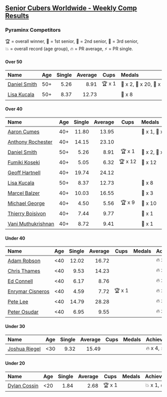 <style>table {white-space: nowrap;}</style>

## [Senior Cubers Worldwide - Weekly Comp Results](/scw-comp/results/)
### Pyraminx Competitors

<span style="white-space: nowrap;">🏆 = overall winner</span>, <span style="white-space: nowrap;">🥇 = 1st senior</span>, <span style="white-space: nowrap;">🥈 = 2nd senior</span>, <span style="white-space: nowrap;">🥉 = 3rd senior</span>, <span style="white-space: nowrap;">💥 = overall record (age group)</span>, <span style="white-space: nowrap;">🔥 = PR average</span>, <span style="white-space: nowrap;">⚡ = PR single</span>.

#### Over 50

| Name | Age | Single | Average | Cups | Medals | Achievements |
| :-- | :--: | --: | --: | :--: | :-- | :-- |
| [Daniel Smith](../../persons/daniel_smith/pyram.md) | 50+ | 5.26 | 8.91 | 🏆 x 1 | 🥇 x 2, 🥈 x 20, 🥉 x 2 | 💥 x 6, 🔥 x 4, ⚡ x 3 |
| [Lisa Kucala](../../persons/lisa_kucala/pyram.md) | 50+ | 8.37 | 12.73 |  | 🥉 x 8 | 🔥 x 3, ⚡ x 2 |

#### Over 40

| Name | Age | Single | Average | Cups | Medals | Achievements |
| :-- | :--: | --: | --: | :--: | :-- | :-- |
| [Aaron Cumes](../../persons/aaron_cumes/pyram.md) | 40+ | 11.80 | 13.95 |  | 🥈 x 1, 🥉 x 5 | 🔥 x 2, ⚡ x 4 |
| [Anthony Rochester](../../persons/anthony_rochester/pyram.md) | 40+ | 14.15 | 23.10 |  |  | 🔥 x 1, ⚡ x 1 |
| [Daniel Smith](../../persons/daniel_smith/pyram.md) | 50+ | 5.26 | 8.91 | 🏆 x 1 | 🥇 x 2, 🥈 x 20, 🥉 x 2 | 💥 x 6, 🔥 x 4, ⚡ x 3 |
| [Fumiki Koseki](../../persons/fumiki_koseki/pyram.md) | 40+ | 5.05 | 6.32 | 🏆 x 12 | 🥇 x 12 | 🔥 x 5, ⚡ x 3 |
| [Geoff Hartnell](../../persons/geoff_hartnell/pyram.md) | 40+ | 19.74 | 24.12 |  |  | 🔥 x 1, ⚡ x 1 |
| [Lisa Kucala](../../persons/lisa_kucala/pyram.md) | 50+ | 8.37 | 12.73 |  | 🥉 x 8 | 🔥 x 3, ⚡ x 2 |
| [Marcel Balzer](../../persons/marcel_balzer/pyram.md) | 40+ | 10.03 | 16.55 |  | 🥉 x 3 | 🔥 x 4, ⚡ x 3 |
| [Michael George](../../persons/michael_george/pyram.md) | 40+ | 4.50 | 5.56 | 🏆 x 9 | 🥇 x 10 | 💥 x 3, 🔥 x 3, ⚡ x 2 |
| [Thierry Boisivon](../../persons/thierry_boisivon/pyram.md) | 40+ | 7.44 | 9.77 |  | 🥈 x 1 | 🔥 x 1, ⚡ x 1 |
| [Vani Muthukrishnan](../../persons/vani_muthukrishnan/pyram.md) | 40+ | 8.72 | 9.41 |  | 🥈 x 1 | 🔥 x 1, ⚡ x 1 |

#### Under 40

| Name | Age | Single | Average | Cups | Medals | Achievements |
| :-- | :--: | --: | --: | :--: | :-- | :-- |
| [Adam Robson](../../persons/adam_robson/pyram.md) | <40 | 12.02 | 16.72 |  |  | 🔥 x 2, ⚡ x 3 |
| [Chris Thames](../../persons/chris_thames/pyram.md) | <40 | 9.53 | 14.23 |  |  | 🔥 x 5, ⚡ x 5 |
| [Ed Connell](../../persons/ed_connell/pyram.md) | <40 | 6.17 | 8.76 |  |  | 🔥 x 7, ⚡ x 7 |
| [Enrymar Cisneros](../../persons/enrymar_cisneros/pyram.md) | <40 | 4.59 | 7.72 | 🏆 x 1 |  | 🔥 x 1, ⚡ x 1 |
| [Pete Lee](../../persons/pete_lee/pyram.md) | <40 | 14.79 | 28.28 |  |  | 🔥 x 1, ⚡ x 2 |
| [Peter Osudar](../../persons/peter_osudar/pyram.md) | <40 | 6.95 | 9.55 |  |  | 🔥 x 1, ⚡ x 1 |

#### Under 30

| Name | Age | Single | Average | Cups | Medals | Achievements |
| :-- | :--: | --: | --: | :--: | :-- | :-- |
| [Joshua Riegel](../../persons/joshua_riegel/pyram.md) | <30 | 9.32 | 15.49 |  |  | 🔥 x 4, ⚡ x 2 |

#### Under 20

| Name | Age | Single | Average | Cups | Medals | Achievements |
| :-- | :--: | --: | --: | :--: | :-- | :-- |
| [Dylan Cossin](../../persons/dylan_cossin/pyram.md) | <20 | 1.84 | 2.68 | 🏆 x 1 |  | 💥 x 1, 🔥 x 1, ⚡ x 1 |


<!-- Global site tag (gtag.js) - Google Analytics -->
<script async src="https://www.googletagmanager.com/gtag/js?id=UA-86348435-3"></script>
<script>window.dataLayer = window.dataLayer || []; function gtag() {dataLayer.push(arguments);} gtag('js', new Date()); gtag('config', 'UA-86348435-3');</script>
